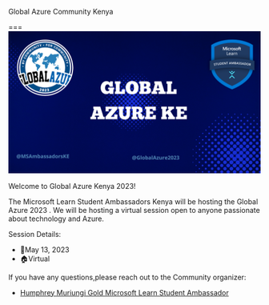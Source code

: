 
Global Azure Community Kenya 

===
![GlobalAzureKE](GlobalAzureKE.png)

Welcome to Global Azure Kenya 2023!

The Microsoft Learn Student Ambassadors Kenya will be hosting the Global Azure 2023 . We will be hosting a virtual session open to anyone passionate about technology and Azure.


Session Details:
* 📅May 13, 2023
* 🏠Virtual

If you have any questions,please reach out to the Community organizer:

* [Humphrey Muriungi Gold Microsoft Learn Student Ambassador](https://www.linkedin.com/in/humphrey-muriungi/)

